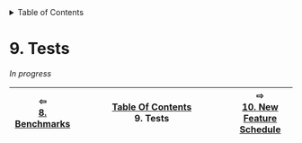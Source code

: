

<details>

  <summary>Table of Contents</summary>

1. [About](about.md)
2. [License](license.md)
3. [Release Notes](release-notes.md)
4. [Example code](examples.md)
5. [Installation](installation.md)
6. [Using Mathématiques](using-mathematiques.md)
7. [Coding Guide / Syntax](coding-guide.md)
8. [Benchmarks](benchmarks.md)
9. [Tests](test.md)
10. [New Feature Schedule](feature-schedule.md)
11. [Developer Guide](developer-guide.md)


</details>




# 9. Tests

*In progress*





| ⇦ <br />[8. Benchmarks](benchmarks.md)  | [Table Of Contents](README.md)<br />9. Tests<br /><img width=1000/> | ⇨ <br />[10. New Feature Schedule](feature-schedule.md)   |
| ----------- | ----------- | ----------- |
